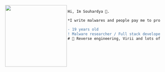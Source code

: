 <img align="left" height="200" src="https://media.giphy.com/media/ao9DUiTKH60XS/giphy.gif"/>

```diff
Hi, Im Souhardya 🔮.

*I write malwares and people pay me to protect them from malwares*

- 19 years old
! Malware researcher / Full stack developer / Windows pwnage junkie
# 📖 Reverse engineering, Virii and lots of programming shenanigans
```

